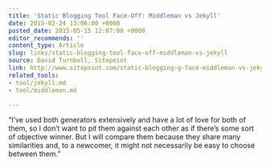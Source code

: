 ```yaml
---
title: 'Static Blogging Tool Face-Off: Middleman vs Jekyll'
date: 2015-02-24 13:06:00 +0000
posted_date: 2015-05-15 12:07:00 +0000
editor_recommends: ''
content_type: Article
slug: links/static-blogging-tool-face-off-middleman-vs-jekyll
source: David Turnbull, Sitepoint
link: http://www.sitepoint.com/static-blogging-g-face-middleman-vs-jekyll/
related_tools:
- tool/jekyll.md
- tool/middleman.md

---
```

“I’ve used both generators extensively and have a lot of love for both of them, so I don’t want to pit them against each other as if there’s some sort of objective winner. But I will compare them because they share many similarities and, to a newcomer, it might not necessarily be easy to choose between them.”



